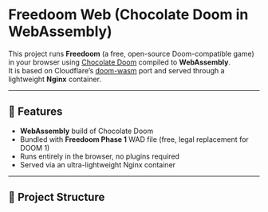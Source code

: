 # Freedoom Web (Chocolate Doom in WebAssembly)

This project runs **Freedoom** (a free, open-source Doom-compatible game) in your browser using [Chocolate Doom](https://www.chocolate-doom.org/) compiled to **WebAssembly**.  
It is based on Cloudflare’s [doom-wasm](https://github.com/cloudflare/doom-wasm) port and served through a lightweight **Nginx** container.

---

## 🚀 Features

- **WebAssembly** build of Chocolate Doom
- Bundled with **Freedoom Phase 1** WAD file (free, legal replacement for DOOM 1)
- Runs entirely in the browser, no plugins required
- Served via an ultra-lightweight Nginx container

---

## 📂 Project Structure
